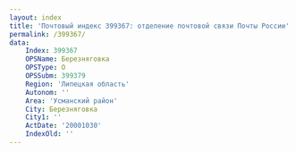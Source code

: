 ```yaml
---
layout: index
title: 'Почтовый индекс 399367: отделение почтовой связи Почты России'
permalink: /399367/
data:
    Index: 399367
    OPSName: Березняговка
    OPSType: О
    OPSSubm: 399379
    Region: 'Липецкая область'
    Autonom: ''
    Area: 'Усманский район'
    City: Березняговка
    City1: ''
    ActDate: '20001030'
    IndexOld: ''
---
```

